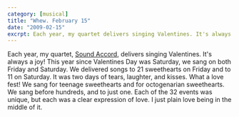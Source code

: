 ```yaml
---
category: [musical]
title: "Whew. February 15"
date: "2009-02-15"
excrpt: Each year, my quartet delivers singing Valentines. It's always a joy! This year since Valentines Day was Saturday, 
---
```


Each year, my quartet, [Sound Accord](http://www.soundaccord.com), delivers singing Valentines. It's always a joy! This year since Valentines Day was Saturday, we sang on both Friday and Saturday. We delivered songs to 21 sweethearts on Friday and to 11 on Saturday. It was two days of tears, laughter, and kisses. What a love fest! We sang for teenage sweethearts and for octogenarian sweethearts. We sang before hundreds, and to just one. Each of the 32 events was unique, but each was a clear expression of love. I just plain love being in the middle of it.

